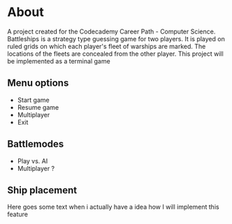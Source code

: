 # About
A project created for the Codecademy Career Path - Computer Science. 
Battleships is a strategy type guessing game for two players. It is played on ruled grids on which each player's fleet of warships are marked. 
The locations of the fleets are concealed from the other player. This project will be implemented as a terminal game

## Menu options
- Start game
- Resume game
- Multiplayer
- Exit

## Battlemodes
- Play vs. AI
- Multiplayer ?

## Ship placement
Here goes some text when i actually have a idea how I will implement this feature

